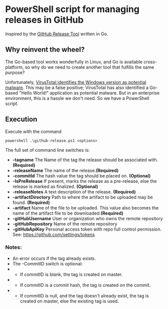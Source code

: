 # PowerShell script for managing releases in GitHub

Inspired by the [GitHub Release Tool](https://github.com/aktau/github-release) written in Go.

## Why reinvent the wheel?

The Go-based tool works wonderfully in Linux, and Go is available cross-platform, so why do we need to create another tool that fulfills the same purpose?

Unfortunately, [VirusTotal identifies the Windows version as potential malware](https://www.virustotal.com/#/file/7f986241fbde12c6dc85c5b9888f11815e22338c73741266fdee76588e8c197f/detection).  This may be a false positive; VirusTotal has also identified a Go-based "Hello World!" application as potential malware.  But in an enterprise environment, this is a hassle we don't need.  So we have a PowerShell script.

## Execution

Execute with the command

```powershell .\github-release.ps1 <options>```

The full set of command line switches is:

* **-tagname** The Name of the tag the release should be associated with. **(Required)**
* **-releaseName** The name of the release.**(Required)**
* **-commitId** The hash value the tag should be placed on. **(Optional)**
* **-IsPreRelease** If present, marks the release as a pre-release, else the release is marked as finalized. **(Optional)**
* **-releaseNotes** A text description of the release. **(Required)**
* **-artifactDirectory** Path to where the artifact to be uploaded may be found. **(Required)**
* **-artifact**  Name of the file to be uploaded. This value also becomes the name of the artifact file to be downloaded.**(Required)**
* **-gitHubUsername** User or organization who owns the remote repository
* **-gitHubRepository** Name of the remote repository
* **-gitHubApiKey** Personal access token with repo full control permission.  See: https://github.com/settings/tokens

### Notes:

* An error occurs if the tag already exists.
* The -CommitID switch is optional:
* * If commitID is blank, the tag is created on master.
* * If commitID is a commit hash, the tag is created on the commit.
* * If commitID is null, and the tag doesn't already exist, the tag is created on master, else the existing tag is used.
